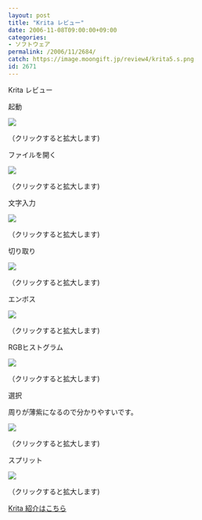 ```yaml
---
layout: post
title: "Krita レビュー"
date: 2006-11-08T09:00:00+09:00
categories:
- ソフトウェア
permalink: /2006/11/2684/
catch: https://image.moongift.jp/review4/krita5.s.png
id: 2671
---
```

Krita レビュー  
<!--more-->

起動

  

[![](https://image.moongift.jp/review4/krita1.s.png)](https://image.moongift.jp/review4/krita1.png)  
  
（クリックすると拡大します)

  

ファイルを開く

  

[![](https://image.moongift.jp/review4/krita2.s.png)](https://image.moongift.jp/review4/krita2.png)  
  
（クリックすると拡大します)

  

文字入力

  

[![](https://image.moongift.jp/review4/krita3.s.png)](https://image.moongift.jp/review4/krita3.png)  
  
（クリックすると拡大します)

  

切り取り

  

[![](https://image.moongift.jp/review4/krita4.s.png)](https://image.moongift.jp/review4/krita4.png)  
  
（クリックすると拡大します)

  

エンボス

  

[![](https://image.moongift.jp/review4/krita5.s.png)](https://image.moongift.jp/review4/krita5.png)  
  
（クリックすると拡大します)

  

RGBヒストグラム

  

[![](https://image.moongift.jp/review4/krita6.s.png)](https://image.moongift.jp/review4/krita6.png)  
  
（クリックすると拡大します)

  

選択

  

周りが薄紫になるので分かりやすいです。

  

[![](https://image.moongift.jp/review4/krita7.s.png)](https://image.moongift.jp/review4/krita7.png)  
  
（クリックすると拡大します)

  

スプリット

  

[![](https://image.moongift.jp/review4/krita8.s.png)](https://image.moongift.jp/review4/krita8.png)  
  
（クリックすると拡大します)

  

[Krita 紹介はこちら](http://oss.moongift.jp/intro/i-2683.html)

